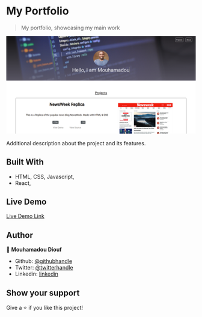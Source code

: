 # My Portfolio

> My portfolio, showcasing my main work

![screenshot](./src/pictures/portfolio_screenshot.png)

Additional description about the project and its features.

## Built With

- HTML, CSS, Javascript,
- React,

## Live Demo

[Live Demo Link](https://mouhadiouf.github.io/portfolio/)



## Author

👤 **Mouhamadou Diouf**

- Github: [@githubhandle](https://github.com/MouhaDiouf)
- Twitter: [@twitterhandle](https://twitter.com/mouhamadiouf)
- Linkedin: [linkedin](https://linkedin.com/mouhadiouf)


## Show your support

Give a ⭐️ if you like this project!

